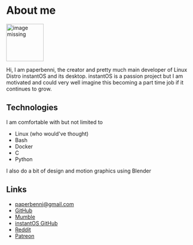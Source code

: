 # About me

<p><span class="image right"><img src="https://github.com/paperbenni.png" alt="image missing" height="100" /></span>

Hi, I am paperbenni, the creator and pretty much main developer of Linux Distro
instantOS and its desktop.  instantOS is a passion project but I am motivated
and could very well imagine this becoming a part time job if it continues to
grow.

## Technologies

I am comfortable with but not limited to

- Linux (who would've thought)
- Bash
- Docker
- C
- Python

I also do a bit of design and motion graphics using Blender

## Links

<ul class="actions">
    <li><a href="mailto:paperbenni@gmail.com" class="button special icon fa-envelope">paperbenni@gmail.com</a></li>
    <li><a href="https://github.com/paperbenni" class="button special icon fa-github">GitHub</a></li>
    <li><a href="mumble://FR2.imumble.nl:56778" class="button special icon fa-phone">Mumble</a></li>
    <li><a href="https://github.com/instantOS" class="button special icon fa-github">instantOS GitHub</a></li>
    <li><a href="https://reddit.com/u/paperbenni" class="button special icon fa-reddit">Reddit</a></li>
    <li><a href="patreon.com/paperbenni" class="button special icon fa-patreon">Patreon</a></li>
</ul>
